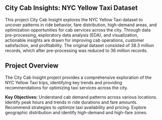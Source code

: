 ## **City Cab Insights: NYC Yellow Taxi Dataset**
This project City Cab Insight explores the NYC Yellow Taxi dataset to uncover patterns in ride behavior, fare distribution, high-demand areas, and optimization opportunities for cab services across the city. Through data pre-processing, exploratory data analysis (EDA), and visualization, actionable insights are drawn for improving cab operations, customer satisfaction, and profitability. The original dataset consisted of 38.3 million records, which after pre-processing was reduced to 36 million records.


## Project Overview
The City Cab Insight project provides a comprehensive exploration of the NYC Yellow Taxi trips, identifying key trends and providing recommendations for optimizing taxi services across the city.

**Key Objectives:**
Understand cab demand patterns across various locations.
Identify peak hours and trends in ride durations and fare amounts.
Recommend strategies to optimize taxi availability and pricing.
Explore geographic distribution and identify high-demand and high-fare zones.
